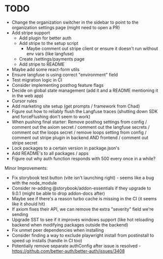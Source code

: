 # TODO

- Change the organization switcher in the sidebar to point to the organization settings page (might need to open a PR)
- Add stripe support
  - Add plugin for better auth
  - Add stripe to the setup script
    - Maybe comment out stripe client or ensure it doesn't run without env vars (like langfuse)
  - Create /settings/payments page
  - Add stripe to README
- Maybe add some react-form utils
- Ensure langfuse is using correct "environment" field
- Test migration logic in CI
- Consider implementing posthog feature flags
- Decide on global state management (add it and a README mentioning it in the web app)
- Cursor rules
- Add marketing site setup (get prompts / framework from Chad)
- Figure out how to reliably flush the Langfuse traces (shutting down SDK and forceFlushing don't seem to work)
- When pushing final starter: Remove posthog settings from config / comment out the axiom secret / comment out the langfuse secrets / comment out the loops secret / remove loops setting from config / comment out stripe plugin in backend AND frontend / comment out stripe secret
- Lock packages to a certain version in package.json's
- Add README's to all packages / apps
- Figure out why auth function responds with 500 every once in a while?

Minor Improvements:

- Fix storybook test button (vite isn't launching right) - seems like a bug with the node_module
- Consider re-adding @storybook/addon-essentials if they upgrade to 9.0.1 (might be able to drop addon-docs after)
- Maybe see if there's a reason turbo cache is missing in the CI (it seems like it should hit)
- If axiom fixes their API, we can remove the extra "severity" field we're sending
- Upgrade SST to see if it improves windows support (like hot reloading backend when modifying packages outside the backend)
- Fix unmet peer dependencies when installing
- Consider finding a way to exclude playwright install from postinstall to speed up installs (handle in CI too)
- Potentially remove separate authConfig after issue is resolved - https://github.com/better-auth/better-auth/issues/3408
